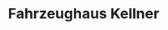---
title: "Fahrzeughaus Kellner"
url: /herzebrock-clarholz/fahrzeughaus-kellner-uthofstrasse/
shop: Autowerkstatt
---